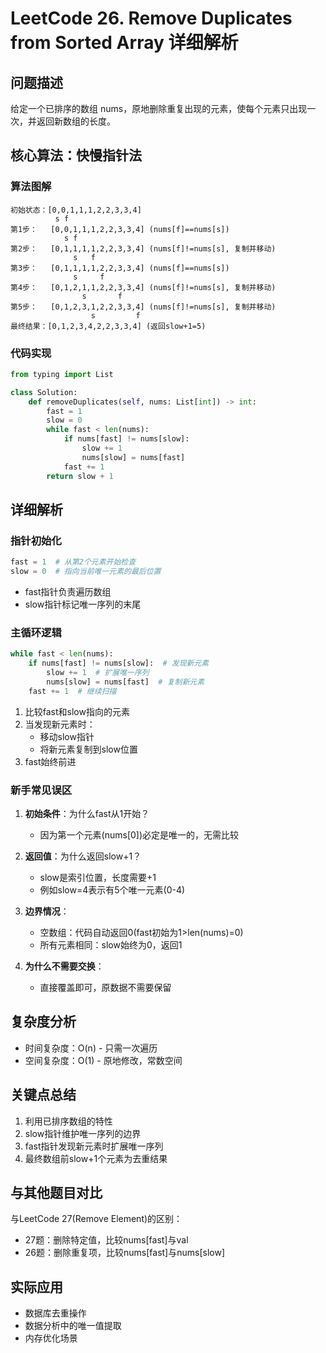 # LeetCode 26. Remove Duplicates from Sorted Array 详细解析

## 问题描述
给定一个已排序的数组 nums，原地删除重复出现的元素，使每个元素只出现一次，并返回新数组的长度。

## 核心算法：快慢指针法

### 算法图解
```
初始状态：[0,0,1,1,1,2,2,3,3,4]
          s f
第1步：   [0,0,1,1,1,2,2,3,3,4] (nums[f]==nums[s])
            s f  
第2步：   [0,1,1,1,1,2,2,3,3,4] (nums[f]!=nums[s], 复制并移动)
              s   f
第3步：   [0,1,1,1,1,2,2,3,3,4] (nums[f]==nums[s])
              s     f
第4步：   [0,1,2,1,1,2,2,3,3,4] (nums[f]!=nums[s], 复制并移动)
                s       f
第5步：   [0,1,2,3,1,2,2,3,3,4] (nums[f]!=nums[s], 复制并移动)
                  s         f
最终结果：[0,1,2,3,4,2,2,3,3,4] (返回slow+1=5)
```

### 代码实现
```python
from typing import List

class Solution:
    def removeDuplicates(self, nums: List[int]) -> int:
        fast = 1
        slow = 0
        while fast < len(nums):
            if nums[fast] != nums[slow]:
                slow += 1
                nums[slow] = nums[fast]
            fast += 1
        return slow + 1
```

## 详细解析

### 指针初始化
```python 
fast = 1  # 从第2个元素开始检查
slow = 0  # 指向当前唯一元素的最后位置
```
- fast指针负责遍历数组
- slow指针标记唯一序列的末尾

### 主循环逻辑
```python
while fast < len(nums):
    if nums[fast] != nums[slow]:  # 发现新元素
        slow += 1  # 扩展唯一序列
        nums[slow] = nums[fast]  # 复制新元素
    fast += 1  # 继续扫描
```
1. 比较fast和slow指向的元素
2. 当发现新元素时：
   - 移动slow指针
   - 将新元素复制到slow位置
3. fast始终前进

### 新手常见误区
1. **初始条件**：为什么fast从1开始？
   - 因为第一个元素(nums[0])必定是唯一的，无需比较

2. **返回值**：为什么返回slow+1？
   - slow是索引位置，长度需要+1
   - 例如slow=4表示有5个唯一元素(0-4)

3. **边界情况**：
   - 空数组：代码自动返回0(fast初始为1>len(nums)=0)
   - 所有元素相同：slow始终为0，返回1

4. **为什么不需要交换**：
   - 直接覆盖即可，原数据不需要保留

## 复杂度分析
- 时间复杂度：O(n) - 只需一次遍历
- 空间复杂度：O(1) - 原地修改，常数空间

## 关键点总结
1. 利用已排序数组的特性
2. slow指针维护唯一序列的边界
3. fast指针发现新元素时扩展唯一序列
4. 最终数组前slow+1个元素为去重结果

## 与其他题目对比
与LeetCode 27(Remove Element)的区别：
- 27题：删除特定值，比较nums[fast]与val
- 26题：删除重复项，比较nums[fast]与nums[slow]

## 实际应用
- 数据库去重操作
- 数据分析中的唯一值提取
- 内存优化场景
